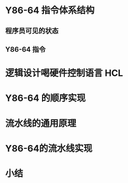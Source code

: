 # Y86-64 指令体系结构



## 程序员可见的状态



## Y86-64 指令



# 逻辑设计喝硬件控制语言 HCL



# Y86-64 的顺序实现



# 流水线的通用原理



# Y86-64的流水线实现



# 小结
